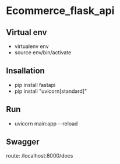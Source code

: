 # Ecommerce_flask_api
## Virtual env 
 - virtualenv env
 - source env/bin/activate
## Insallation
 - pip install fastapi
 - pip install "uvicorn[standard]"

## Run 
 - uvicorn main:app --reload


## Swagger

 route: /localhost:8000/docs